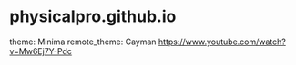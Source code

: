 # physicalpro.github.io
theme: Minima
remote_theme: Cayman
https://www.youtube.com/watch?v=Mw6Ej7Y-Pdc

